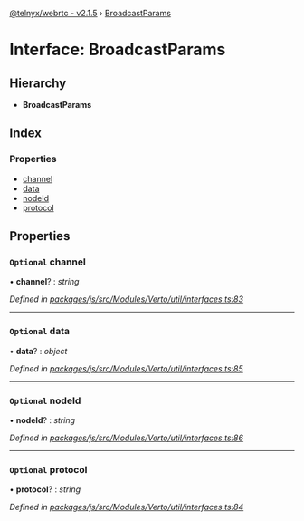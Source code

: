[@telnyx/webrtc - v2.1.5](../README.md) › [BroadcastParams](broadcastparams.md)

# Interface: BroadcastParams

## Hierarchy

* **BroadcastParams**

## Index

### Properties

* [channel](broadcastparams.md#optional-channel)
* [data](broadcastparams.md#optional-data)
* [nodeId](broadcastparams.md#optional-nodeid)
* [protocol](broadcastparams.md#optional-protocol)

## Properties

### `Optional` channel

• **channel**? : *string*

*Defined in [packages/js/src/Modules/Verto/util/interfaces.ts:83](https://github.com/team-telnyx/webrtc/blob/4f15142/packages/js/src/Modules/Verto/util/interfaces.ts#L83)*

___

### `Optional` data

• **data**? : *object*

*Defined in [packages/js/src/Modules/Verto/util/interfaces.ts:85](https://github.com/team-telnyx/webrtc/blob/4f15142/packages/js/src/Modules/Verto/util/interfaces.ts#L85)*

___

### `Optional` nodeId

• **nodeId**? : *string*

*Defined in [packages/js/src/Modules/Verto/util/interfaces.ts:86](https://github.com/team-telnyx/webrtc/blob/4f15142/packages/js/src/Modules/Verto/util/interfaces.ts#L86)*

___

### `Optional` protocol

• **protocol**? : *string*

*Defined in [packages/js/src/Modules/Verto/util/interfaces.ts:84](https://github.com/team-telnyx/webrtc/blob/4f15142/packages/js/src/Modules/Verto/util/interfaces.ts#L84)*
